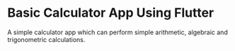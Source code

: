 # Basic Calculator App Using Flutter

A simple calculator app which can perform simple arithmetic, algebraic and trigonometric calculations.

